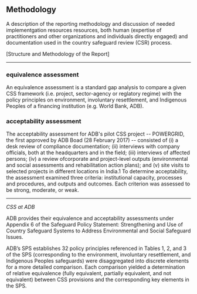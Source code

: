 
## Methodology

A description of the reporting methodology and discussion of needed implementgation resources resources, both human (expertise of practitioners and other organizations and individuals directly engaged) and documentation used in the country safeguard review (CSR) process.

[Structure and Methodology of the Report]



---

### equivalence assessment

An equivalence assessment is a standard gap analysis to compare a given CSS framework (i.e. project, sector-agency or reglatory regime) with the policy principles on environment, involuntary resettlement, and Indigenous Peoples of a financing institution (e.g. World Bank, ADB).

### acceptability assessment

The acceptability assessment for ADB's pilot CSS project -- POWERGRID, the first approved by ADB Boad (28 February 2017) --  consisted of (i) a desk review of compliance documentation; (ii) interviews with company officials, both at the headquarters and in the field; (iii) interviews of affected persons; (iv) a review ofcorporate and project-level outputs (environmental and social assessments and rehabilitation action plans); and (v) site visits to selected projects in different locations in India.1 To determine acceptability, the assessment examined three criteria: institutional capacity, processes and procedures, and outputs and outcomes. Each criterion was assessed to be strong, moderate, or weak. 


---

*CSS at ADB* 


ADB provides their equivalence and acceptability assessments under Appendix 6 of the Safeguard Policy Statement: Strengthening and Use of Country Safeguard Systems to Address Environmental and Social Safeguard Issues. 

ADB’s SPS establishes 32 policy principles referenced in Tables 1, 2, and 3 of the SPS (corresponding to the environment, involuntary resettlement, and Indigenous Peoples safeguards) were disaggregated into discrete elements for a more detailed comparison.  Each comparison yielded a determination of relative equivalence (fully equivalent, partially equivalent, and not equivalent) between CSS provisions and the corresponding key elements in the SPS. 
